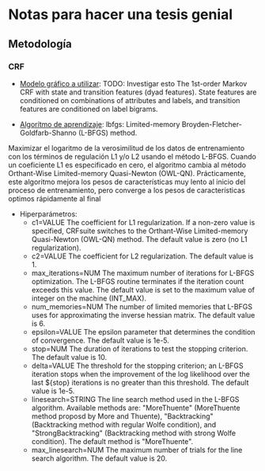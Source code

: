 # Notas para hacer una tesis genial

## Metodología

### CRF

* [Modelo gráfico a utilizar](http://www.chokkan.org/software/crfsuite/manual.html#idp8849121424): 
TODO: Investigar esto
The 1st-order Markov CRF with state and transition features (dyad features).
State features are conditioned on combinations of attributes and labels, and
transition features are conditioned on label bigrams.

* [Algorítmo de aprendizaje](http://www.chokkan.org/software/crfsuite/manual.html#idp8849121424): 
lbfgs: Limited-memory Broyden-Fletcher-Goldfarb-Shanno (L-BFGS) method.

Maximizar el logaritmo de la verosimilitud de los datos de entrenamiento con
los términos de regulación L1 y/o L2 usando el método L-BFGS. Cuando un
coeficiente L1 es especificado en cero, el algoritmo cambia al método
Orthant-Wise Limited-memory Quasi-Newton (OWL-QN). Prácticamente, este algoritmo
mejora los pesos de características muy lento al inicio del proceso de 
entrenamiento, pero converge a los pesos de características optimos rápidamente
al final

  * Hiperparámetros: 
    * c1=VALUE The coefficient for L1 regularization. If a non-zero value is
      specified, CRFsuite switches to the Orthant-Wise Limited-memory
      Quasi-Newton (OWL-QN) method. The default value is zero (no L1
      regularization).
    * c2=VALUE The coefficient for L2 regularization. The default value is 1.
    * max_iterations=NUM The maximum number of iterations for L-BFGS
      optimization. The L-BFGS routine terminates if the iteration count
      exceeds this value. The default value is set to the maximum value of
      integer on the machine (INT_MAX).
    * num_memories=NUM The number of limited memories that L-BFGS uses for
      approximating the inverse hessian matrix. The default value is 6.
    * epsilon=VALUE The epsilon parameter that determines the condition of
      convergence. The default value is 1e-5.
    * stop=NUM The duration of iterations to test the stopping criterion. The
      default value is 10.
    * delta=VALUE The threshold for the stopping criterion; an L-BFGS iteration
      stops when the improvement of the log likelihood over the last \${stop}
      iterations is no greater than this threshold. The default value is 1e-5.
    * linesearch=STRING The line search method used in the L-BFGS algorithm.
      Available methods are: "MoreThuente" (MoreThuente method proposd by More
      and Thuente), "Backtracking" (Backtracking method with regular Wolfe
      condition), and "StrongBacktracking" (Backtracking method with strong
      Wolfe condition). The default method is "MoreThuente".
    * max_linesearch=NUM The maximum number of trials for the line search
      algorithm. The default value is 20.
